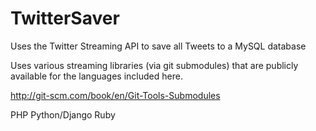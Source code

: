 TwitterSaver
============

Uses the Twitter Streaming API to save all Tweets to a MySQL database

Uses various streaming libraries (via git submodules) that are publicly available for the languages included here.

http://git-scm.com/book/en/Git-Tools-Submodules

PHP
Python/Django
Ruby
